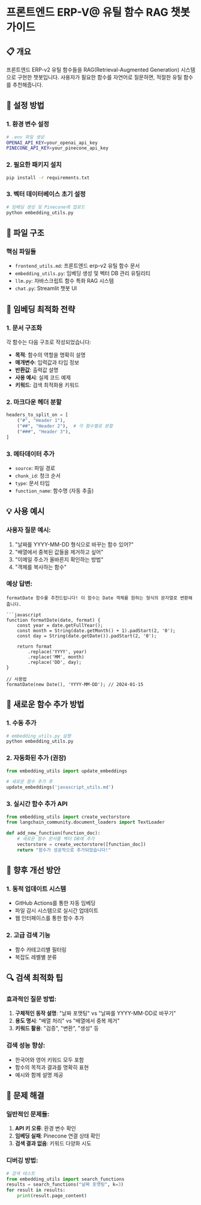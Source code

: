 # 프론트엔드 ERP-V@ 유틸 함수 RAG 챗봇 가이드

## 📋 개요

프론트엔드 ERP-v2 유틸 함수들을 RAG(Retrieval-Augmented Generation) 시스템으로 구현한 챗봇입니다.
사용자가 필요한 함수를 자연어로 질문하면, 적절한 유틸 함수를 추천해줍니다.

## 🚀 설정 방법

### 1. 환경 변수 설정

```bash
# .env 파일 생성
OPENAI_API_KEY=your_openai_api_key
PINECONE_API_KEY=your_pinecone_api_key
```

### 2. 필요한 패키지 설치

```bash
pip install -r requirements.txt
```

### 3. 벡터 데이터베이스 초기 설정

```bash
# 임베딩 생성 및 Pinecone에 업로드
python embedding_utils.py
```

## 📁 파일 구조

### 핵심 파일들

- `frontend_utils.md`: 프론트엔드 erp-v2 유틸 함수 문서
- `embedding_utils.py`: 임베딩 생성 및 벡터 DB 관리 유틸리티
- `llm.py`: 자바스크립트 함수 특화 RAG 시스템
- `chat.py`: Streamlit 챗봇 UI

## 🔧 임베딩 최적화 전략

### 1. 문서 구조화

각 함수는 다음 구조로 작성되었습니다:

- **목적**: 함수의 역할을 명확히 설명
- **매개변수**: 입력값과 타입 정보
- **반환값**: 출력값 설명
- **사용 예시**: 실제 코드 예제
- **키워드**: 검색 최적화용 키워드

### 2. 마크다운 헤더 분할

```python
headers_to_split_on = [
    ("#", "Header 1"),
    ("##", "Header 2"),  # 각 함수별로 분할
    ("###", "Header 3"),
]
```

### 3. 메타데이터 추가

- `source`: 파일 경로
- `chunk_id`: 청크 순서
- `type`: 문서 타입
- `function_name`: 함수명 (자동 추출)

## 💡 사용 예시

### 사용자 질문 예시:

1. "날짜를 YYYY-MM-DD 형식으로 바꾸는 함수 있어?"
2. "배열에서 중복된 값들을 제거하고 싶어"
3. "이메일 주소가 올바른지 확인하는 방법"
4. "객체를 복사하는 함수"

### 예상 답변:

````
formatDate 함수를 추천드립니다! 이 함수는 Date 객체를 원하는 형식의 문자열로 변환해줍니다.

```javascript
function formatDate(date, format) {
    const year = date.getFullYear();
    const month = String(date.getMonth() + 1).padStart(2, '0');
    const day = String(date.getDate()).padStart(2, '0');

    return format
        .replace('YYYY', year)
        .replace('MM', month)
        .replace('DD', day);
}

// 사용법
formatDate(new Date(), 'YYYY-MM-DD'); // 2024-01-15
````

## 🔄 새로운 함수 추가 방법

### 1. 수동 추가

```python
# embedding_utils.py 실행
python embedding_utils.py
```

### 2. 자동화된 추가 (권장)

```python
from embedding_utils import update_embeddings

# 새로운 함수 추가 후
update_embeddings('javascript_utils.md')
```

### 3. 실시간 함수 추가 API

```python
from embedding_utils import create_vectorstore
from langchain_community.document_loaders import TextLoader

def add_new_function(function_doc):
    # 새로운 함수 문서를 벡터 DB에 추가
    vectorstore = create_vectorstore([function_doc])
    return "함수가 성공적으로 추가되었습니다!"
```

## 🎯 향후 개선 방안

### 1. 동적 업데이트 시스템

- GitHub Actions를 통한 자동 임베딩
- 파일 감시 시스템으로 실시간 업데이트
- 웹 인터페이스를 통한 함수 추가

### 2. 고급 검색 기능

- 함수 카테고리별 필터링
- 복잡도 레벨별 분류

## 🔍 검색 최적화 팁

### 효과적인 질문 방법:

1. **구체적인 동작 설명**: "날짜 포맷팅" vs "날짜를 YYYY-MM-DD로 바꾸기"
2. **용도 명시**: "배열 처리" vs "배열에서 중복 제거"
3. **키워드 활용**: "검증", "변환", "생성" 등

### 검색 성능 향상:

- 한국어와 영어 키워드 모두 포함
- 함수의 목적과 결과를 명확히 표현
- 예시와 함께 설명 제공

## 🐛 문제 해결

### 일반적인 문제들:

1. **API 키 오류**: 환경 변수 확인
2. **임베딩 실패**: Pinecone 연결 상태 확인
3. **검색 결과 없음**: 키워드 다양화 시도

### 디버깅 방법:

```python
# 검색 테스트
from embedding_utils import search_functions
results = search_functions("날짜 포맷팅", k=3)
for result in results:
    print(result.page_content)
```
